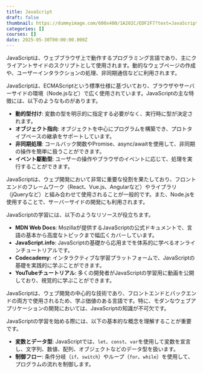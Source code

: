 ```yaml
---
title: JavaScript
draft: false
thumbnail: https://dummyimage.com/600x400/1A202C/EDF2F7?text=JavaScript
categories: []
courses: []
date: 2025-05-30T00:00:00.000Z
---
```


JavaScriptは、ウェブブラウザ上で動作するプログラミング言語であり、主にクライアントサイドのスクリプトとして使用されます。動的なウェブページの作成や、ユーザーインタラクションの処理、非同期通信などに利用されます。

JavaScriptは、ECMAScriptという標準仕様に基づいており、ブラウザやサーバーサイドの環境（Node.jsなど）で広く使用されています。JavaScriptの主な特徴には、以下のようなものがあります。

- **動的型付け**: 変数の型を明示的に指定する必要がなく、実行時に型が決定されます。
- **オブジェクト指向**: オブジェクトを中心にプログラムを構築でき、プロトタイプベースの継承をサポートしています。
- **非同期処理**: コールバック関数やPromise、async/awaitを使用して、非同期の操作を簡単に扱うことができます。
- **イベント駆動型**: ユーザーの操作やブラウザのイベントに応じて、処理を実行することができます。

JavaScriptは、ウェブ開発において非常に重要な役割を果たしており、フロントエンドのフレームワーク（React、Vue.js、Angularなど）やライブラリ（jQueryなど）と組み合わせて使用されることが一般的です。また、Node.jsを使用することで、サーバーサイドの開発にも利用されます。

JavaScriptの学習には、以下のようなリソースが役立ちます。

- **MDN Web Docs**: Mozillaが提供するJavaScriptの公式ドキュメントで、言語の基本から高度なトピックまで幅広くカバーしています。
- **JavaScript.info**: JavaScriptの基礎から応用までを体系的に学べるオンラインチュートリアルです。
- **Codecademy**: インタラクティブな学習プラットフォームで、JavaScriptの基礎を実践的に学ぶことができます。
- **YouTubeチュートリアル**: 多くの開発者がJavaScriptの学習用に動画を公開しており、視覚的に学ぶことができます。

JavaScriptは、ウェブ開発の中心的な技術であり、フロントエンドとバックエンドの両方で使用されるため、学ぶ価値のある言語です。特に、モダンなウェブアプリケーションの開発においては、JavaScriptの知識が不可欠です。

JavaScriptの学習を始める際には、以下の基本的な概念を理解することが重要です。
- **変数とデータ型**: JavaScriptでは、`let`、`const`、`var`を使用して変数を宣言し、文字列、数値、配列、オブジェクトなどのデータ型を扱います。
- **制御フロー**: 条件分岐（`if`、`switch`）やループ（`for`、`while`）を使用して、プログラムの流れを制御します。
